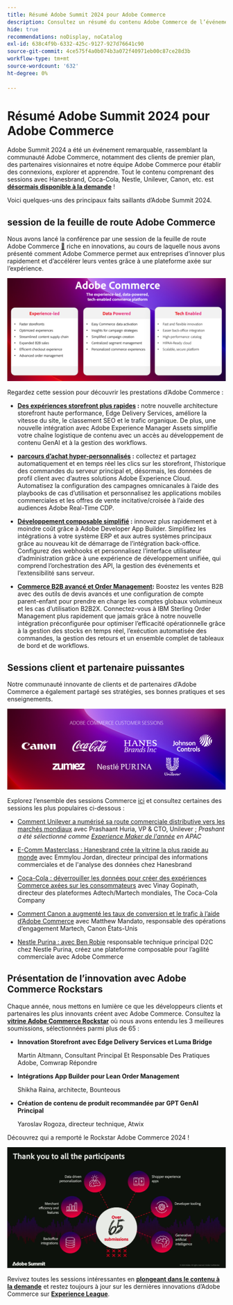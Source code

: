 ```yaml
---
title: Résumé Adobe Summit 2024 pour Adobe Commerce
description: Consultez un résumé du contenu Adobe Commerce de l’événement Adobe Summit 2024.
hide: true
recommendations: noDisplay, noCatalog
exl-id: 638c4f9b-6332-425c-9127-927d76641c90
source-git-commit: 4ce575f4a0b074b3a072f40971eb00c87ce28d3b
workflow-type: tm+mt
source-wordcount: '632'
ht-degree: 0%

---
```


# Résumé Adobe Summit 2024 pour Adobe Commerce

Adobe Summit 2024 a été un événement remarquable, rassemblant la communauté Adobe Commerce, notamment des clients de premier plan, des partenaires visionnaires et notre équipe Adobe Commerce pour établir des connexions, explorer et apprendre. Tout le contenu comprenant des sessions avec Hanesbrand, Coca-Cola, Nestle, Unilever, Canon, etc. est [**désormais disponible à la demande**](https://business.adobe.com/summit/2024/sessions.html?Track=Commerce) !

Voici quelques-uns des principaux faits saillants d’Adobe Summit 2024.

## session de la feuille de route Adobe Commerce

Nous avons lancé la conférence par une session de la feuille de route Adobe Commerce [**&#128279;**](https://business.adobe.com/summit/2024/sessions/adobe-commerce-2024-product-roadmap-review-s432.html) riche en innovations, au cours de laquelle nous avons présenté comment Adobe Commerce permet aux entreprises d’innover plus rapidement et d’accélérer leurs ventes grâce à une plateforme axée sur l’expérience.

![Capture d’écran d’un ordinateur](../../assets/events/image1.png)

Regardez cette session pour découvrir les prestations d’Adobe Commerce :

- **[Des expériences storefront plus rapides](https://experienceleague.adobe.com/developer/commerce/storefront/?lang=fr) :** notre nouvelle architecture storefront haute performance, Edge Delivery Services, améliore la vitesse du site, le classement SEO et le trafic organique. De plus, une nouvelle intégration avec Adobe Experience Manager Assets simplifie votre chaîne logistique de contenu avec un accès au développement de contenu GenAI et à la gestion des workflows.

- **[parcours d’achat hyper-personnalisés](https://experienceleague.adobe.com/fr/docs/commerce-admin/customers/customers-menu/personalize-scale) :** collectez et partagez automatiquement et en temps réel les clics sur les storefront, l’historique des commandes du serveur principal et, désormais, les données de profil client avec d’autres solutions Adobe Experience Cloud. Automatisez la configuration des campagnes omnicanales à l’aide des playbooks de cas d’utilisation et personnalisez les applications mobiles commerciales et les offres de vente incitative/croisée à l’aide des audiences Adobe Real-Time CDP.

- **[Développement composable simplifié](https://developer.adobe.com/commerce/extensibility/app-development/learning-path/) :** innovez plus rapidement et à moindre coût grâce à Adobe Developer App Builder. Simplifiez les intégrations à votre système ERP et aux autres systèmes principaux grâce au nouveau kit de démarrage de l’intégration back-office. Configurez des webhooks et personnalisez l’interface utilisateur d’administration grâce à une expérience de développement unifiée, qui comprend l’orchestration des API, la gestion des événements et l’extensibilité sans serveur.

- **[Commerce B2B avancé et Order Management](https://experienceleague.adobe.com/fr/docs/commerce-admin/b2b/introduction):** Boostez les ventes B2B avec des outils de devis avancés et une configuration de compte parent-enfant pour prendre en charge les comptes globaux volumineux et les cas d’utilisation B2B2X. Connectez-vous à IBM Sterling Order Management plus rapidement que jamais grâce à notre nouvelle intégration préconfigurée pour optimiser l’efficacité opérationnelle grâce à la gestion des stocks en temps réel, l’exécution automatisée des commandes, la gestion des retours et un ensemble complet de tableaux de bord et de workflows.

## Sessions client et partenaire puissantes

Notre communauté innovante de clients et de partenaires d’Adobe Commerce a également partagé ses stratégies, ses bonnes pratiques et ses enseignements.

![Groupe de logos sur fond violet](../../assets/events/image2.png)

Explorez l’ensemble des sessions Commerce [ici](https://business.adobe.com/summit/2024/sessions.html?Track=Commerce) et consultez certaines des sessions les plus populaires ci-dessous :

- [Comment Unilever a numérisé sa route commerciale distributive vers les marchés mondiaux](https://business.adobe.com/summit/2024/sessions/how-unilever-digitized-its-distributive-trade-rout-s430.html) avec Prashaant Huria, VP &amp; CTO, Unilever ; *Prashant a été sélectionné comme [Experience Maker de l&#39;année](https://www.adobeexperienceawards.com/stories2024) en APAC*

- [E-Comm Masterclass : Hanesbrand crée la vitrine la plus rapide au monde](https://business.adobe.com/summit/2024/sessions/ecomm-masterclass-hanesbrands-creates-the-worlds-f-s435.html) avec Emmylou Jordan, directeur principal des informations commerciales et de l&#39;analyse des données chez Hanesbrand

- [Coca-Cola : déverrouiller les données pour créer des expériences Commerce axées sur les consommateurs](https://business.adobe.com/summit/2024/sessions/cocacola-unlocking-data-to-create-consumercentric-s434.html) avec Vinay Gopinath, directeur des plateformes Adtech/Martech mondiales, The Coca-Cola Company

- [Comment Canon a augmenté les taux de conversion et le trafic à l’aide d’Adobe Commerce](https://business.adobe.com/summit/2024/sessions/how-canon-increased-conversion-rates-and-traffic-u-s438.html) avec Matthew Mandato, responsable des opérations d’engagement Martech, Canon États-Unis

- [Nestle Purina : avec Ben Robie](https://business.adobe.com/summit/2024/sessions/purina-takes-composable-commerce-approach-to-boost-s437.html) responsable technique principal D2C chez Nestle Purina, créez une plateforme composable pour l’agilité commerciale avec Adobe Commerce

## Présentation de l’innovation avec Adobe Commerce Rockstars

Chaque année, nous mettons en lumière ce que les développeurs clients et partenaires les plus innovants créent avec Adobe Commerce. Consultez la **[vitrine Adobe Commerce Rockstar](https://business.adobe.com/summit/2024/sessions/adobe-commerce-rockstar-showcase-s431.html)** où nous avons entendu les 3 meilleures soumissions, sélectionnées parmi plus de 65 :

- **Innovation Storefront avec Edge Delivery Services et Luma Bridge**

  Martin Altmann, Consultant Principal Et Responsable Des Pratiques Adobe, Comwrap Répondre

- **Intégrations App Builder pour Lean Order Management**

  Shikha Raina, architecte, Bounteous

- **Création de contenu de produit recommandée par GPT GenAI Principal**

  Yaroslav Rogoza, directeur technique, Atwix

Découvrez qui a remporté le Rockstar Adobe Commerce 2024 !

![Capture d’écran d’un arrière-plan noir avec du texte et des icônes blancs](../../assets/events/image3.png)

Revivez toutes les sessions intéressantes en **[plongeant dans le contenu à la demande](https://business.adobe.com/summit/2024/sessions.html?Track=Commerce)** et restez toujours à jour sur les dernières innovations d’Adobe Commerce sur [**Experience League**](https://experienceleague.adobe.com/fr/docs/commerce-admin/start/about).
